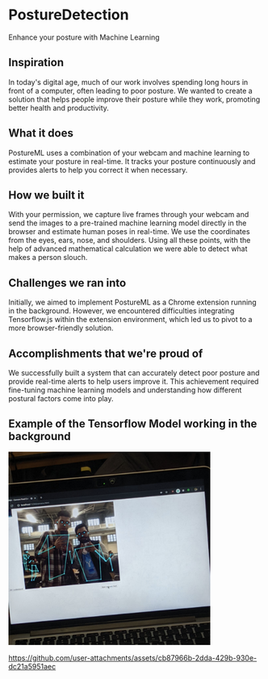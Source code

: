 # PostureDetection
Enhance your posture with Machine Learning 


Inspiration
---------------
In today's digital age, much of our work involves spending long hours in front of a computer, often leading to poor posture. We wanted to create a solution that helps people improve their posture while they work, promoting better health and productivity.

What it does
---------------
PostureML uses a combination of your webcam and machine learning to estimate your posture in real-time. It tracks your posture continuously and provides alerts to help you correct it when necessary.

How we built it
---------------
With your permission, we capture live frames through your webcam and send the images to a pre-trained machine learning model directly in the browser and estimate human poses in real-time. We use the coordinates from the eyes, ears, nose, and shoulders. Using all these points, with the help of advanced mathematical calculation we were able to detect what makes a person slouch.

Challenges we ran into
---------------
Initially, we aimed to implement PostureML as a Chrome extension running in the background. However, we encountered difficulties integrating Tensorflow.js within the extension environment, which led us to pivot to a more browser-friendly solution.

Accomplishments that we're proud of
---------------
We successfully built a system that can accurately detect poor posture and provide real-time alerts to help users improve it. This achievement required fine-tuning machine learning models and understanding how different postural factors come into play.


Example of the Tensorflow Model working in the background
---------------
<img src="https://github.com/jasur-2902/PostureDetection/blob/master/media/model_view.png" alt="alt text" width="400">


https://github.com/user-attachments/assets/cb87966b-2dda-429b-930e-dc21a5951aec

